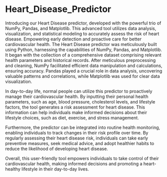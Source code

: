 # Heart_Disease_Predictor
Introducing our Heart Disease predictor, developed with the powerful trio of NumPy, Pandas, and Matplotlib. This advanced tool utilizes data analysis, visualization, and statistical modeling to accurately assess the risk of heart disease. Empowering early detection and proactive care for better cardiovascular health.
The Heart Disease predictor was meticulously built using Python, harnessing the capabilities of NumPy, Pandas, and Matplotlib. It began with the collection of a comprehensive dataset comprising relevant health parameters and historical records. After meticulous preprocessing and cleaning, NumPy facilitated efficient data manipulation and calculations, ensuring accuracy. Pandas played a crucial role in data analysis, uncovering valuable patterns and correlations, while Matplotlib was used for clear data visualization.

In day-to-day life, normal people can utilize this predictor to proactively manage their cardiovascular health. By inputting their personal health parameters, such as age, blood pressure, cholesterol levels, and lifestyle factors, the tool generates a risk assessment for heart disease. This information can help individuals make informed decisions about their lifestyle choices, such as diet, exercise, and stress management.

Furthermore, the predictor can be integrated into routine health monitoring, enabling individuals to track changes in their risk profile over time. By regularly assessing their heart disease risk, individuals can take early preventive measures, seek medical advice, and adopt healthier habits to reduce the likelihood of developing heart disease.

Overall, this user-friendly tool empowers individuals to take control of their cardiovascular health, making informed decisions and promoting a heart-healthy lifestyle in their day-to-day lives.
